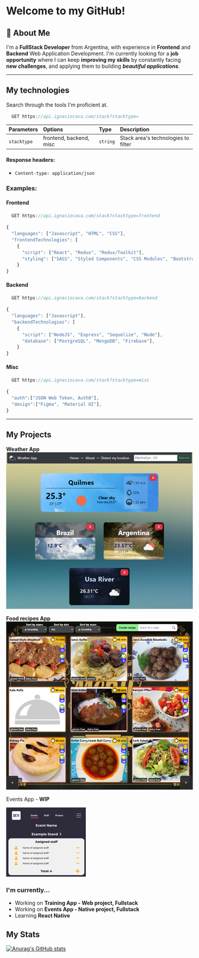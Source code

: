 
# Welcome to my GitHub!

## 🚀 About Me

I'm a **FullStack Developer** from Argentina, with experience in **Frontend** and **Backend** 
Web Application Development. I'm currently looking for a **job opportunity**
where I can keep **improving my skills** by constantly facing **new challenges**, and applying them to building ***beautiful applications***.

---
## My technologies

Search through the tools I'm proficient at.

```javascript
  GET https://api.ignaciocava.com/stack?stacktype=
```



| Parameters  | Options |Type     | Description                |
| :--------  | :-------|:-------  | :------------------------- |
| `stacktype`| frontend, backend, misc |`string` |  Stack area's technologies to filter |

#### Response headers:

- `Content-type: application/json`

### Examples:

#### Frontend

```javascript
  GET https://api.ignaciocava.com/stack?stacktype=frontend
```

```javascript
{
  "languages": ["Javascript", "HTML", "CSS"],
  "frontendTechnologies": [
    {
      "script": ["React", "Redux", "Redux/Toolkit"],
      "styling": ["SASS", "Styled Components", "CSS Modules", "Bootstrap"],
    }
}
```

#### Backend

```javascript
  GET https://api.ignaciocava.com/stack?stacktype=backend
```

```javascript
{
  "languages": ["Javascript"],
  "backendTechnologies": [
    {
      "script": ["NodeJS", "Express", "Sequelize", "Node"],
      "database": ["PostgreSQL", "MongoDB", "Firebase"],
    }
}
```

#### Misc

```javascript
  GET https://api.ignaciocava.com/stack?stacktype=misc
```

```javascript
{
  "auth":["JSON Web Token, Auth0"],
  "design":["Figma", "Material UI"],
}
```
---
## My Projects


**Weather App**
<a href='https://weathernacho.netlify.app/'>![This is an image](weatherapp.png)</a>

**Food recipes App**
<a href='pi-front.herokuapp.com'>![This is an image](foodapp.png)</a>

Events App - **WIP**

![This is an image](eventsapp.png)




### I'm currently...

- Working on **Training App - Web project, Fullstack**
- Working on **Events App - Native project, Fullstack**
- Learning **React Native**
## My Stats

[![Anurag's GitHub stats](https://github-readme-stats.vercel.app/api?username=IgnacioCava)](https://github.com/anuraghazra/github-readme-stats)
